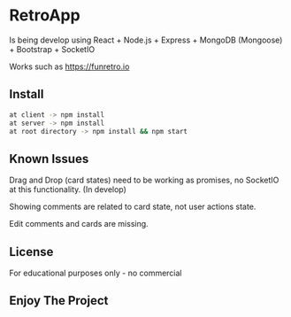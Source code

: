 # RetroApp

Is being develop using React + Node.js + Express + MongoDB (Mongoose) + Bootstrap + SocketIO

Works such as https://funretro.io

## Install

```bash
at client -> npm install
at server -> npm install
at root directory -> npm install && npm start
```

## Known Issues

Drag and Drop (card states) need to be working as promises, no SocketIO at this functionality. (In develop)

Showing comments are related to card state, not user actions state.

Edit comments and cards are missing.


## License

For educational purposes only - no commercial

## Enjoy The Project